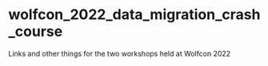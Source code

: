 # wolfcon_2022_data_migration_crash_course
Links and other things for the two workshops held at Wolfcon 2022
